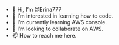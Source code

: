 - 👋 Hi, I’m @Erina777
- 👀 I’m interested in learning how to code.
- 🌱 I’m currently learning AWS console.
- 💞️ I’m looking to collaborate on AWS.
- 📫 How to reach me here.

<!---
Erina777/Erina777 is a ✨ special ✨ repository because its `README.md` (this file) appears on your GitHub profile.
You can click the Preview link to take a look at your changes.
--->

